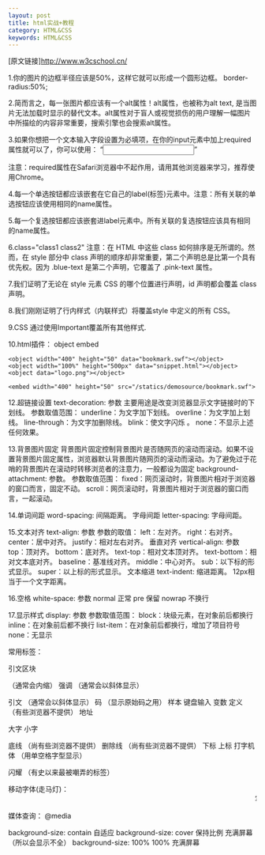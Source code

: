 ```yaml
---
layout: post
title: html实战+教程
category: HTML&CSS
keywords: HTML&CSS
---
```



[原文链接]http://www.w3cschool.cn/   

1.你的图片的边框半径应该是50%，这样它就可以形成一个圆形边框。 border-radius:50%;

2.简而言之，每一张图片都应该有一个alt属性！alt属性，也被称为alt text, 是当图片无法加载时显示的替代文本。alt属性对于盲人或视觉损伤的用户理解一幅图片中所描绘的内容非常重要，搜索引擎也会搜索alt属性。

3.如果你想把一个文本输入字段设置为必填项，在你的input元素中加上required属性就可以了，你可以使用：
“<input type="text" required>”

注意：required属性在Safari浏览器中不起作用，请用其他浏览器来学习，推荐使用Chrome。

4.每一个单选按钮都应该嵌套在它自己的label(标签)元素中。注意：所有关联的单选按钮应该使用相同的name属性。

5.每一个复选按钮都应该嵌套进label元素中。所有关联的复选按钮应该具有相同的name属性。

6.class="class1 class2" 注意：在 HTML 中这些 class 如何排序是无所谓的。然而，在 style 部分中 class 声明的顺序却非常重要，第二个声明总是比第一个具有优先权。因为 .blue-text 是第二个声明，它覆盖了 .pink-text 属性。

7.我们证明了无论在 style 元素 CSS 的哪个位置进行声明，id 声明都会覆盖 class 声明。

8.我们刚刚证明了行内样式（内联样式）将覆盖style 中定义的所有 CSS。

9.CSS 通过使用Important覆盖所有其他样式.


10.html插件： object   embed
```
<object width="400" height="50" data="bookmark.swf"></object>
<object width="100%" height="500px" data="snippet.html"></object>
<object data="logo.png"></object>

<embed width="400" height="50" src="/statics/demosource/bookmark.swf">
```
12.超链接设置
text-decoration: 参数
主要用途是改变浏览器显示文字链接时的下划线。 
参数取值范围： 
underline：为文字加下划线。
overline：为文字加上划线。
line-through：为文字加删除线。 
blink：使文字闪烁 。
none：不显示上述任何效果。

13.背景图片固定
背景图片固定控制背景图片是否随网页的滚动而滚动。如果不设置背景图片固定属性，浏览器默认背景图片随网页的滚动而滚动。为了避免过于花哨的背景图片在滚动时转移浏览者的注意力，一般都设为固定
background-attachment: 参数。 
参数取值范围：
fixed：网页滚动时，背景图片相对于浏览器的窗口而言，固定不动。
scroll：网页滚动时，背景图片相对于浏览器的窗口而言，一起滚动。

14.单词间距 
word-spacing: 间隔距离。
字母间距 
letter-spacing: 字母间距。

15.文本对齐
text-align: 参数
参数的取值：
left：左对齐。
right：右对齐。
center：居中对齐。
justify：相对左右对齐。
垂直对齐
vertical-align: 参数
top：顶对齐。
bottom：底对齐。
text-top：相对文本顶对齐。
text-bottom：相对文本底对齐。
baseline：基准线对齐。
middle：中心对齐。
sub：以下标的形式显示。
super：以上标的形式显示。
文本缩进
text-indent: 缩进距离。
12px相当于一个文字距离。

16.空格
white-space: 参数
normal 正常
pre 保留
nowrap 不换行


17.显示样式 
display: 参数 
参数取值范围： 
block：块级元素，在对象前后都换行 
inline：在对象前后都不换行 
list-item：在对象前后都换行，增加了项目符号 
none：无显示


常用标签：

引文区块<BLOCKQUOTE></BLOCKQUOTE> （通常会内缩）
强调<EM></EM> （通常会以斜体显示）

引文<CITE></CITE> （通常会以斜体显示）
码<CODE></CODE> （显示原始码之用）
样本<SAMP></SAMP>
键盘输入<KBD></KBD>
变数<VAR></VAR>
定义<DFN></DFN> （有些浏览器不提供）
地址 <ADDRESS></ADDRESS>
大字<BIG></BIG>
小字<SMALL></SMALL>

底线<U></U> （尚有些浏览器不提供）
删除线<S></S> （尚有些浏览器不提供）
下标<SUB></SUB>
上标<SUP></SUP>
打字机体<TT></TT> （用单空格字型显示）

闪耀<BLINK></BLINK> （有史以来最被嘲弄的标签）

移动字体(走马灯)：<marquee>写上你想写的字</marquee>


媒体查询：
@media 

background-size: contain 自适应
background-size: cover   保持比例 充满屏幕（所以会显示不全）
background-size: 100% 100%  充满屏幕

			
